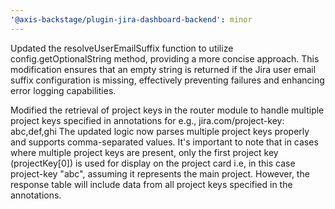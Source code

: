 ```yaml
---
'@axis-backstage/plugin-jira-dashboard-backend': minor
---
```


Updated the resolveUserEmailSuffix function to utilize config.getOptionalString method, providing a more concise approach. This modification ensures that an empty string is returned if the Jira user email suffix configuration is missing, effectively preventing failures and enhancing error logging capabilities.

Modified the retrieval of project keys in the router module to handle multiple project keys specified in annotations for e.g., jira.com/project-key: abc,def,ghi
The updated logic now parses multiple project keys properly and supports comma-separated values. It's important to note that in cases where multiple project keys are present, only the first project key (projectKey[0]) is used for display on the project card i.e, in this case project-key "abc", assuming it represents the main project. However, the response table will include data from all project keys specified in the annotations.
